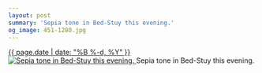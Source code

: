 ```yaml
---
layout: post
summary: 'Sepia tone in Bed-Stuy this evening.'
og_image: 451-1280.jpg
---
```


<p>
 <time>
  <a href="/451">
   {{ page.date | date: "%B %-d, %Y" }}
  </a>
 </time>
 <a href="/451">
  <img alt="Sepia tone in Bed-Stuy this evening." sizes="(min-width: 700px) 50vw, calc(100vw - 2rem)" src="{{ site.assets_url }}/451-640.jpg" srcset="{{ site.assets_url }}/451-1280.jpg 1280w, {{ site.assets_url }}/451-960.jpg 960w, {{ site.assets_url }}/451-640.jpg 640w, {{ site.assets_url }}/451-320.jpg 320w"/>
 </a>
 <span>
  Sepia tone in Bed-Stuy this evening.
 </span>
</p>
